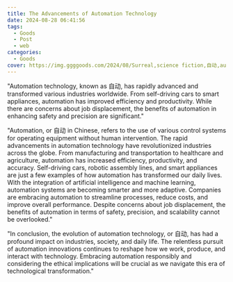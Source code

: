 ```yaml
---
title: The Advancements of Automation Technology
date: 2024-08-28 06:41:56
tags:
  - Goods
  - Post
  - web
categories:
  - Goods
cover: https://img.ggggoods.com/2024/08/Surreal,science fiction,自动,automatic,technology,tech,diagrams,renderings,colors_20240830_00001_.png
---
```


"Automation technology, known as 自动, has rapidly advanced and transformed various industries worldwide. From self-driving cars to smart appliances, automation has improved efficiency and productivity. While there are concerns about job displacement, the benefits of automation in enhancing safety and precision are significant."

"Automation, or 自动 in Chinese, refers to the use of various control systems for operating equipment without human intervention. The rapid advancements in automation technology have revolutionized industries across the globe. From manufacturing and transportation to healthcare and agriculture, automation has increased efficiency, productivity, and accuracy. Self-driving cars, robotic assembly lines, and smart appliances are just a few examples of how automation has transformed our daily lives. With the integration of artificial intelligence and machine learning, automation systems are becoming smarter and more adaptive. Companies are embracing automation to streamline processes, reduce costs, and improve overall performance. Despite concerns about job displacement, the benefits of automation in terms of safety, precision, and scalability cannot be overlooked."

"In conclusion, the evolution of automation technology, or 自动, has had a profound impact on industries, society, and daily life. The relentless pursuit of automation innovations continues to reshape how we work, produce, and interact with technology. Embracing automation responsibly and considering the ethical implications will be crucial as we navigate this era of technological transformation."
